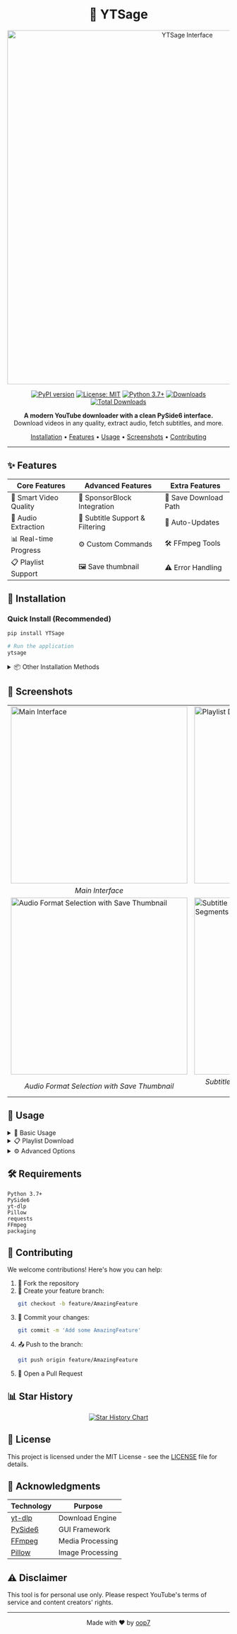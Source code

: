<div align="center">

# 🎥 YTSage

<img src="https://github.com/user-attachments/assets/0beb84d7-fd26-465e-9c6c-427e28184d70" width="800" alt="YTSage Interface"/>

[![PyPI version](https://badge.fury.io/py/ytsage.svg)](https://badge.fury.io/py/ytsage)
[![License: MIT](https://img.shields.io/badge/License-MIT-yellow.svg)](https://opensource.org/licenses/MIT)
[![Python 3.7+](https://img.shields.io/badge/python-3.7+-blue.svg)](https://www.python.org/downloads/)
[![Downloads](https://static.pepy.tech/badge/ytsage)](https://pepy.tech/project/ytsage)
[![Total Downloads](https://static.pepy.tech/badge/ytsage/month)](https://pepy.tech/project/ytsage)

**A modern YouTube downloader with a clean PySide6 interface.**  
Download videos in any quality, extract audio, fetch subtitles, and more.

[Installation](#installation) •
[Features](#features) •
[Usage](#usage) •
[Screenshots](#screenshots) •
[Contributing](#contributing)

</div>

---

## ✨ Features

<div align="center">

| Core Features | Advanced Features | Extra Features |
|--------------|-------------------|----------------|
| 🎥 Smart Video Quality | 🚫 SponsorBlock Integration | 💾 Save Download Path |
| 🎵 Audio Extraction | 📝 Subtitle Support & Filtering | 🔄 Auto-Updates |
| 📊 Real-time Progress | ⚙️ Custom Commands | 🛠️ FFmpeg Tools |
| 📋 Playlist Support | 🖼️ Save thumbnail | ⚠️ Error Handling |

</div>

## 🚀 Installation

### Quick Install (Recommended)
```bash
pip install YTSage
```
```bash
# Run the application
ytsage
```

<details>
<summary>📦 Other Installation Methods</summary>

### Pre-built Executables
- 🪟 Windows: `YTSage.exe`
- 🍎 macOS: `YTSage.dmg`
- 🐧 Linux: `YTSage.AppImage`

### Manual Installation
```bash
# Clone repository
git clone https://github.com/oop7/YTSage.git

# Navigate to directory
cd YTSage

# Install dependencies
pip install -r requirements.txt

# Run application
python main.py
```
</details>

## 📸 Screenshots

<div align="center">
<table>
  <tr>
    <td><img src="https://github.com/user-attachments/assets/0beb84d7-fd26-465e-9c6c-427e28184d70" alt="Main Interface" width="400"/></td>
    <td><img src="https://github.com/user-attachments/assets/2029feec-8376-48d2-bde9-1d268ac25190" alt="Playlist Download" width="400"/></td>

  </tr>
  <tr>
    <td align="center"><em>Main Interface</em></td>
    <td align="center"><em>Playlist Download</em></td>
  </tr>
  <tr>
    <td><img src="https://github.com/user-attachments/assets/b48cf52e-c7af-494e-bdc4-5539a6617665" alt="Audio Format Selection with Save Thumbnail" width="400"/></td>
    <td><img src="https://github.com/user-attachments/assets/8e95be55-fa9d-4d0b-840d-2f130d400630" alt="Subtitle Options merged with Remove Sponsor Segments" width="400"/></td>
  </tr>

  <tr>
    <td align="center"><em>Audio Format Selection with Save Thumbnail</em></td>
    <td align="center"><em>Subtitle Options merged with Remove Sponsor Segments</em></td>
  </tr>
</table>
</div>

## 📖 Usage

<details>
<summary>🎯 Basic Usage</summary>

1. **Launch YTSage**
2. **Paste YouTube URL** (or use "Paste URL" button)
3. **Click "Analyze"**
4. **Select Format:**
   - `Video` for video downloads
   - `Audio Only` for audio extraction
5. **Choose Options:**
   - Enable subtitles & select language
   - Enable subtitle embedding
   - Save thumbnail
   - Remove sponsor segments
6. **Select Output Directory**
7. **Click "Download"**

</details>

<details>
<summary>📋 Playlist Download</summary>

1. **Paste Playlist URL**
2. **Click "Analyze"**
3. **Select Best Quality**
4. **Click "Download"**

> 💡 The application automatically handles the download queue

</details>

<details>
<summary>⚙️ Advanced Options</summary>

- **Quality Selection:** Choose the highest resolution for best quality
- **Subtitle Options:** Filter languages and embed into video
- **SponsorBlock:** Automatically skip promotional content
- **Custom Commands:** Access advanced yt-dlp features
- **Output Directory:** Ensure sufficient storage space

</details>

## 🛠️ Requirements

```plaintext
Python 3.7+
PySide6
yt-dlp
Pillow
requests
FFmpeg
packaging
```

## 👥 Contributing

We welcome contributions! Here's how you can help:

1. 🍴 Fork the repository
2. 🌿 Create your feature branch:
   ```bash
   git checkout -b feature/AmazingFeature
   ```
3. 💾 Commit your changes:
   ```bash
   git commit -m 'Add some AmazingFeature'
   ```
4. 📤 Push to the branch:
   ```bash
   git push origin feature/AmazingFeature
   ```
5. 🔄 Open a Pull Request

## 📊 Star History

<div align="center">
  
[![Star History Chart](https://api.star-history.com/svg?repos=oop7/YTSage&type=Date)](https://star-history.com/#oop7/YTSage&Date)

</div>

## 📜 License

This project is licensed under the MIT License - see the [LICENSE](LICENSE) file for details.

## 🙏 Acknowledgments

<div align="center">

| Technology | Purpose |
|------------|---------|
| [yt-dlp](https://github.com/yt-dlp/yt-dlp) | Download Engine |
| [PySide6](https://wiki.qt.io/Qt_for_Python) | GUI Framework |
| [FFmpeg](https://ffmpeg.org/) | Media Processing |
| [Pillow](https://python-pillow.org/) | Image Processing |

</div>

## ⚠️ Disclaimer

This tool is for personal use only. Please respect YouTube's terms of service and content creators' rights.

---

<div align="center">

Made with ❤️ by [oop7](https://github.com/oop7)

</div>
